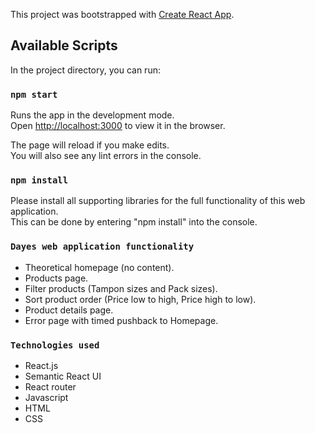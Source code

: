 This project was bootstrapped with [Create React App](https://github.com/facebook/create-react-app).

## Available Scripts

In the project directory, you can run:

### `npm start`

Runs the app in the development mode.<br>
Open [http://localhost:3000](http://localhost:3000) to view it in the browser.

The page will reload if you make edits.<br>
You will also see any lint errors in the console.

### `npm install`

Please install all supporting libraries for the full functionality of this web application. <br>
This can be done by entering "npm install" into the console.


### `Dayes web application functionality`

- Theoretical homepage (no content).
- Products page.
- Filter products (Tampon sizes and Pack sizes).
- Sort product order (Price low to high, Price high to low).
- Product details page.
- Error page with timed pushback to Homepage.


### `Technologies used`

- React.js 
- Semantic React UI 
- React router 
- Javascript 
- HTML 
- CSS
